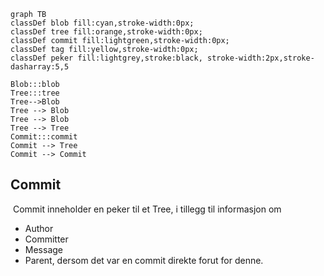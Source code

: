 
```mermaid
graph TB
classDef blob fill:cyan,stroke-width:0px;
classDef tree fill:orange,stroke-width:0px;
classDef commit fill:lightgreen,stroke-width:0px;
classDef tag fill:yellow,stroke-width:0px;
classDef peker fill:lightgrey,stroke:black, stroke-width:2px,stroke-dasharray:5,5

Blob:::blob
Tree:::tree
Tree-->Blob
Tree --> Blob
Tree --> Blob
Tree --> Tree
Commit:::commit
Commit --> Tree
Commit --> Commit
```
## Commit
 Commit inneholder en peker til et Tree, i tillegg til informasjon om
* Author
* Committer
* Message
* Parent, dersom det var en commit direkte forut for denne.

